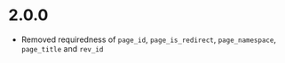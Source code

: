 # 2.0.0
- Removed requiredness of `page_id`, `page_is_redirect`, `page_namespace`, `page_title` and `rev_id`
